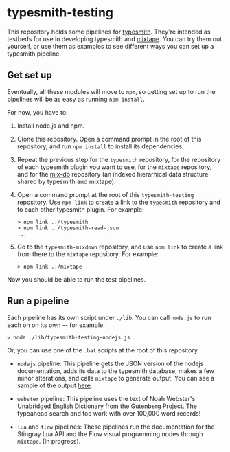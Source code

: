 # typesmith-testing

This repository holds some pipelines for [typesmith](http://www.github.com/bbor/typesmith). They're intended as testbeds for use in developing typesmith and [mixtape](http://www.github.com/bbor/mixtape).
You can try them out yourself, or use them as examples to see different ways you can set up a typesmith pipeline.

## Get set up

Eventually, all these modules will move to `npm`, so getting set up to run the pipelines will be as easy as running `npm install`.

For now, you have to:

1.  Install node.js and npm.

1.  Clone this repository. Open a command prompt in the root of this repository, and run `npm install` to install its dependencies.

1.  Repeat the previous step for the `typesmith` repository, for the repository of each typesmith plugin you want to use, for the `mixtape` repository, and for the [mix-db](http://www.github.com/mix-db) repository (an indexed hierarhical data structure shared by typesmith and mixtape).

1.  Open a command prompt at the root of this `typesmith-testing` repository. Use `npm link` to create a link to the `typesmith` repository and to each other typesmith plugin. For example:

    ```
    > npm link ../typesmith
    > npm link ../typesmith-read-json
    ...
    ```

1.  Go to the `typesmith-mixdown` repository, and use `npm link` to create a link from there to the `mixtape` repository. For example:

    ```
    > npm link ../mixtape
    ```

Now you should be able to run the test pipelines.

## Run a pipeline

Each pipeline has its own script under `./lib`. You can call `node.js` to run each on on its own -- for example:

```
> node ./lib/typesmith-testing-nodejs.js
```

Or, you can use one of the `.bat` scripts at the root of this repository.

-   `nodejs` pipeline: This pipeline gets the JSON version of the nodejs documentation, adds its data to the typesmith database, makes a few minor alterations, and calls `mixtape` to generate output. You can see a sample of the output [here](http://bbor.github.io/mixtape/demo-nodejs/misc_About_this_Documentation.html).

-	`webster` pipeline: This pipeline uses the text of Noah Webster's Unabridged English Dictionary from the Gutenberg Project. The typeahead search and toc work with over 100,000 word records!

-   `lua` and `flow` pipelines: These pipelines run the documentation for the Stingray Lua API and the Flow visual programming nodes through `mixtape`. (In progress).

